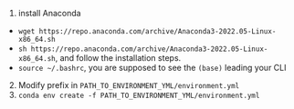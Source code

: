 1. install Anaconda
* `wget https://repo.anaconda.com/archive/Anaconda3-2022.05-Linux-x86_64.sh`
* `sh https://repo.anaconda.com/archive/Anaconda3-2022.05-Linux-x86_64.sh`, and follow the installation steps.
* `source ~/.bashrc`, you are supposed to see the `(base)` leading your CLI
2. Modify prefix in `PATH_TO_ENVIRONMENT_YML/environment.yml`
3. `conda env create -f PATH_TO_ENVIRONMENT_YML/environment.yml`
